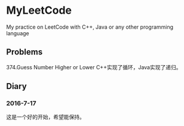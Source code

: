 # MyLeetCode
My practice on LeetCode with C++, Java or any other programming language

## Problems

374.Guess Number Higher or Lower   C++实现了循环，Java实现了递归。


## Diary
### 2016-7-17
  这是一个好的开始，希望能保持。

